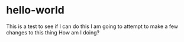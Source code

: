 # hello-world
This is a test to see if I can do this
I am going to attempt to make a few changes to this thing
How am I doing? 
